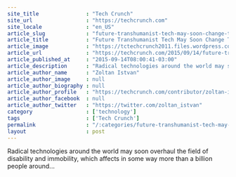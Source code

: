 ```yaml
---
site_title               : "Tech Crunch"
site_url                 : "https://techcrunch.com"
site_locale              : "en_US"
article_slug             : "future-transhumanist-tech-may-soon-change-the-definition-of-disability"
article_title            : "Future Transhumanist Tech May Soon Change The Definition Of Disability"
article_image            : "https://tctechcrunch2011.files.wordpress.com/2009/06/robot-arm.jpg?w=296&h=258&crop=1"
article_url              : "https://techcrunch.com/2015/09/14/future-transhumanist-tech-may-soon-change-the-definition-of-disability/"
article_published_at     : "2015-09-14T08:00:41-03:00"
article_description      : "Radical technologies around the world may soon overhaul the field of disability and immobility, which affects in some way more than a billion people around..."
article_author_name      : "Zoltan Istvan"
article_author_image     : null
article_author_biography : null
article_author_profile   : "https://techcrunch.com/contributor/zoltan-istvan/"
article_author_facebook  : null
article_author_twitter   : "https://twitter.com/zoltan_istvan"
category                 : ['technology']
tags                     : ['Tech Crunch']
permalink                : "/:categories/future-transhumanist-tech-may-soon-change-the-definition-of-disability/"
layout                   : post
---
```


Radical technologies around the world may soon overhaul the field of disability and immobility, which affects in some way more than a billion people around...
